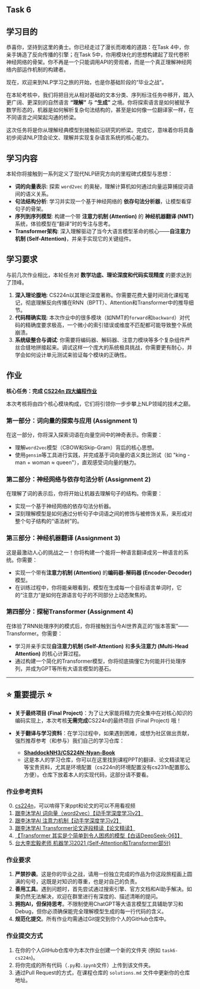 ## Task 6

## **学习目的**

恭喜你，坚持到这里的勇士。你已经走过了漫长而艰难的道路：在Task 4中，你亲手铸造了反向传播的引擎；在Task 5中，你用模块化的思想构建起了现代卷积神经网络的骨架。你不再是一个只能调用API的旁观者，而是一个真正理解神经网络内部运作机制的构建者。

现在，欢迎来到NLP学习之旅的开始，也是你基础阶段的“毕业之战”。

在本轮考核中，我们将把目光从相对基础的文本分类、序列标注任务中移开，踏入更广阔、更深刻的自然语言 **“理解”** 与 **“生成”** 之境。你将探索语言是如何被赋予数学形态的，机器是如何解析复杂句法结构的，甚至是如何像一位翻译家一样，在不同语言之间架起沟通的桥梁。

这次任务将是你从理解经典模型到接触前沿研究的桥梁。完成它，意味着你将具备初步阅读NLP顶会论文、理解并实现复杂语言系统的核心能力。

## **学习内容**

本轮你将接触到一系列定义了现代NLP研究方向的里程碑式模型与思想：

* **词的向量表示**: 探索 `word2vec` 的奥秘，理解计算机如何通过向量运算捕捉词语间的语义关系。
* **句法结构分析**: 学习并实现一个基于神经网络的 **依存句法分析器**，让模型看穿句子的骨架。
* **序列到序列模型**: 构建一个带 **注意力机制 (Attention)** 的 **神经机器翻译 (NMT)** 系统，体验模型在“翻译”时的专注与思考。
* **Transformer架构**: 深入理解驱动了当今大语言模型革命的核心——**自注意力机制 (Self-Attention)**，并亲手实现它的关键组件。

## **学习要求**

与前几次作业相比，本轮任务对 **数学功底、理论深度和代码实现精度** 的要求达到了顶峰。

1. **深入理论腹地**: CS224n以其理论深度著称。你需要花费大量时间消化课程笔记，彻底理解反向传播在RNN（BPTT）、Attention和Transformer中的推导细节。
2. **代码精确实现**: 本次作业中的很多模块（如NMT的`forward`和`backward`）对代码的精确度要求极高，一个微小的索引错误或维度不匹配都可能导致整个系统崩溃。
3. **系统级整合与调试**: 你需要将编码器、解码器、注意力模块等多个复杂组件严丝合缝地拼接起来。调试这样一个庞大的系统极具挑战，你需要更有耐心，并学会如何设计单元测试来验证每个模块的正确性。

## **作业**

**核心任务：完成 [CS224n 四大编程作业](https://web.stanford.edu/class/cs224n/)**

本次考核将由四个核心模块构成，它们将引领你一步步攀上NLP领域的技术之巅。

### **第一部分：词向量的探索与应用 (Assignment 1)**

在这一部分，你将深入探索词语在向量空间中的神奇表示。你需要：

* 理解`word2vec`模型（CBOW和Skip-Gram）背后的核心思想。
* 使用`gensim`等工具进行实践，并完成基于词向量的语义类比测试（如 "king - man + woman ≈ queen"），直观感受词向量的魅力。

### **第二部分：神经网络与依存句法分析 (Assignment 2)**

在理解了词的表示后，你将开始让机器去理解句子的结构。你需要：

* 实现一个基于神经网络的依存句法分析器。
* 深刻理解模型是如何通过分析句子中词语之间的修饰与被修饰关系，来形成对整个句子结构的“语法树”的。

### **第三部分：神经机器翻译 (Assignment 3)**

这是最激动人心的挑战之一！你将构建一个能将一种语言翻译成另一种语言的系统。你需要：

* 实现一个带有**注意力机制 (Attention)** 的**编码器-解码器 (Encoder-Decoder)** 模型。
* 在训练过程中，你将能亲眼看到，模型在生成每一个目标语言单词时，它的“注意力”是如何在源语言句子的不同部分上动态聚焦的。

### **第四部分：探秘Transformer (Assignment 4)**

在体验了RNN处理序列的模式后，你将接触到当今AI世界真正的“版本答案”——Transformer。你需要：

* 学习并亲手实现**自注意力机制 (Self-Attention)** 和**多头注意力 (Multi-Head Attention)** 的核心计算过程。
* 通过构建一个简化的Transformer模型，你将彻底搞懂它为何能并行处理序列，并成为GPT等所有大语言模型的基石。

---

## **⭐ 重要提示 ⭐**

* **关于最终项目 (Final Project)**：为了让大家能将精力完全集中在对核心知识的编码实现上，本次考核**无需完成**CS224n的最终项目 (Final Project) 哦！
* **关于翻译与学习资料**：在学习过程中，如果遇到困难，或想为社区做出贡献，强烈推荐参考（和参与）我们自己的学习仓库：

  * **[ShaddockNH3/CS224N-Nyan-Book](https://github.com/ShaddockNH3/CS224N-Nyan-Book)**
  * 这是本人的学习仓库，你可以在这里找到课程PPT的翻译、论文精读笔记等宝贵资料，尤其是环境配置（cs224n的环境配置没有cs231n配置那么方便）。仓库下放着本人的实现代码，这部分请不要看。

### **作业参考资料**
0. [cs224n](https://www.bilibili.com/video/BV1vQMBz6EvP/?spm_id_from=333.337.search-card.all.click&vd_source=0272bb7dd0d8d9302c55fc082442b9e3)，可以啃得下来ppt和论文的可以不用看视频
1. [跟李沐学AI 词向量（word2vec）【动手学深度学习v2】](https://www.bilibili.com/video/BV1sY4y1572C/)
2. [跟李沐学AI 注意力机制【动手学深度学习v2】](https://www.bilibili.com/video/BV1ui4y1j783/)
3. [跟李沐学AI Transformer论文逐段精读【论文精读】](https://www.bilibili.com/video/BV1pu411o7BE/)
4. [【Transformer 其实是个简单到令人困惑的模型【白话DeepSeek-06】】](https://www.bilibili.com/video/BV1C3dqYxE3q/)
5. [台大李宏毅老师 机器学习2021 (Self-Attention和Transformer部分)](https://www.bilibili.com/video/BV1JA411X76s?p=65)

### **作业要求**

1. **严禁抄袭**。这是你的毕业之战，请用一份独立完成的作品为你这段旅程画上圆满的句号，这既是对知识的尊重，也是对自己的负责。
2. **善用工具**。遇到问题时，首先尝试通过搜索引擎、官方文档和AI助手解决。如果仍然无法解决，欢迎在群里进行有深度的、描述清晰的提问。
3. **拥抱AI，但保持思考**。不限制使用ChatGPT等大语言模型工具辅助学习和Debug，但你必须确保能完全理解模型生成的每一行代码的含义。
4. **规范化提交**。所有作业均需通过Git提交到你个人的GitHub仓库中。

### **作业提交方式**

1. 在你的个人GitHub仓库中为本次作业创建一个新的文件夹 (例如 `task6-cs224n`)。
2. 将你完成的所有代码（`.py`和`.ipynb`文件）上传到该文件夹。
3. 通过Pull Request的方式，在课程仓库的 `solutions.md` 文件中更新你的仓库地址。
